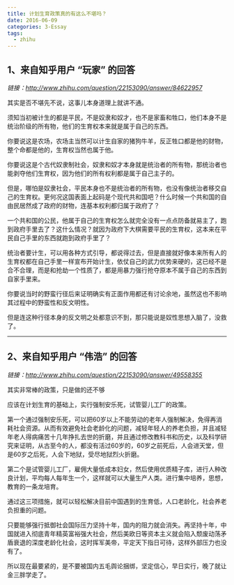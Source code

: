 ```yaml
---
title: 计划生育政策真的有这么不堪吗？
date: 2016-06-09
categories: 3-Essay
tags:
  - zhihu
---
```


## 1、来自知乎用户 “玩家” 的回答
*链接：http://www.zhihu.com/question/22153090/answer/84622957*

其实是否不堪先不说，这事儿本身道理上就讲不通。

须知当初被计生的都是平民，不是奴隶和奴才，也不是家畜和牲口，他们本身不是统治阶级的所有物，他们的生育权本来就是属于自己的东西。

你要说这是农场，农场主当然可以计生自家的猪狗牛羊，反正牲口都是他的财物，整个命都是他的，生育权当然也属于他。

你要说这是个古代奴隶制社会，奴隶和奴才本身就是统治者的所有物，那统治者也能剥夺他们生育权，因为他们的所有权利都是属于自己主子的。

但是，哪怕是奴隶社会，平民本身也不是统治者的所有物，也没有像统治者移交自己的生育权。更何况这国表面上起码是个现代共和国吧？什么时候一个共和国的自由民居然成了政府的财物，连基本权利都归属于政府了？

一个共和国的公民，他属于自己的生育权怎么就完全没有一点点防备就易主了，跑到政府手里去了？这什么情况？就因为政府下大棋需要平民的生育权，这本来在平民自己手里的东西就跑到政府手里了？

统治者要计生，可以用各种方式引导，都说得过去，但是直接就好像本来所有人的生育权都在自己手里一样宣布开始计生，依仗自己的武力优势来硬的，这已经不是合不合理，而是和抢劫一个性质了，都是用暴力强行抢夺原本不属于自己的东西到自家手里来。

你要说当时的野蛮行径后来证明确实有正面作用都还有讨论余地，虽然这也不影响其过程中的野蛮性和反文明性。

但是连这种行径本身的反文明之处都意识不到，那只能说是奴性思想入脑了，没救了。

-------------

## 2、来自知乎用户 “伟浩” 的回答
*链接：http://www.zhihu.com/question/22153090/answer/49558355*

其实非常棒的政策，只是做的还不够

应该在计划生育的基础上，实行强制安乐死，试管婴儿工厂的政策。

第一个通过强制安乐死，可以把60岁以上不能劳动的老年人强制解决，免得再消耗社会资源。从而有效避免社会老龄化的问题，减轻年轻人的养老负担，并且减轻年老人得病痛苦十几年挣扎去世的折磨，并且通过修改教科书和历史，以及科学研究来证明，从古至今的人，都没有活过60岁的，60岁之前死后，人会进天堂，但是60岁之后死，人会下地狱，受尽地狱烈火折磨。

第二个是试管婴儿工厂，雇佣大量低成本妇女，然后使用优质精子库，进行人种改良计划，平均每人每年生一个，这样就可以大量生产人类。进行集中培养，思想，教育的一条龙培育。

通过这三项措施，就可以轻松解决目前中国遇到的生育低，人口老龄化，社会养老负担重的问题。

只要能够强行抵御社会国际压力坚持十年，国内的阻力就会消失。再坚持十年，中国就进入彻底青年精英富裕强大社会，然后美欧日等资本主义就会陷入颓废动荡矛盾衰退的深度老龄化社会，这时挥军美帝，平定天下指日可待，这样外部压力也没有了。

所以现在最要紧的，是不要被国内五毛舆论捆绑，坚定信心，早日实行，晚了就让金三胖学走了。

